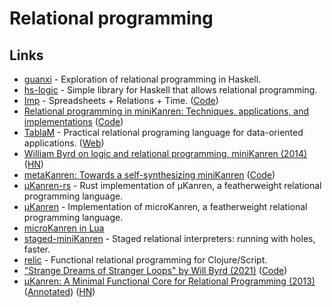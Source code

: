 # Relational programming

## Links

- [guanxi](https://github.com/ekmett/guanxi) - Exploration of relational programming in Haskell.
- [hs-logic](https://github.com/smichal/hs-logic) - Simple library for Haskell that allows relational programming.
- [Imp](https://scattered-thoughts.net/writing/imp-intro/) - Spreadsheets + Relations + Time. ([Code](https://github.com/jamii/imp))
- [Relational programming in miniKanren: Techniques, applications, and implementations](https://search.proquest.com/docview/304903505) ([Code](https://github.com/webyrd/dissertation-single-spaced))
- [TablaM](https://github.com/Tablam/TablaM) - Practical relational programing language for data-oriented applications. ([Web](https://tablam.org/))
- [William Byrd on logic and relational programming, miniKanren (2014)](https://www.infoq.com/interviews/byrd-relational-programming-minikanren/) ([HN](https://news.ycombinator.com/item?id=27359963))
- [metaKanren: Towards a self-synthesizing miniKanren](https://icfp21.sigplan.org/details/minikanren-2021-papers/4/metaKanren-Towards-a-self-synthesizing-miniKanren) ([Code](https://github.com/iambrj/metaKanren))
- [µKanren-rs](https://github.com/ekzhang/ukanren-rs) - Rust implementation of µKanren, a featherweight relational programming language.
- [µKanren](https://github.com/jasonhemann/microKanren) - Implementation of microKanren, a featherweight relational programming language.
- [microKanren in Lua](https://github.com/silentbicycle/lua-ukanren)
- [staged-miniKanren](https://github.com/namin/staged-miniKanren) - Staged relational interpreters: running with holes, faster.
- [relic](https://github.com/wotbrew/relic) - Functional relational programming for Clojure/Script.
- ["Strange Dreams of Stranger Loops" by Will Byrd (2021)](https://www.youtube.com/watch?v=AffW-7ika0E) ([Code](https://github.com/webyrd/stranger-loops-talk))
- [μKanren: A Minimal Functional Core for Relational Programming (2013)](http://webyrd.net/scheme-2013/papers/HemannMuKanren2013.pdf) ([Annotated](https://github.com/ashton314/muKanren_reading)) ([HN](https://news.ycombinator.com/item?id=31505986))

